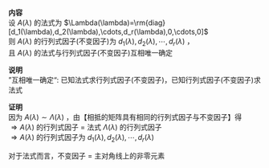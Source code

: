 **内容**  
设 $A(\lambda)$ 的法式为 $\Lambda(\lambda)=\rm{diag}[d_1(\lambda),d_2(\lambda),\cdots,d_r(\lambda),0,\cdots,0]$  
则 $A(\lambda)$ 的行列式因子(不变因子)为 $d_1(\lambda),d_2(\lambda),\cdots,d_r(\lambda)$ ，  
且 $A(\lambda)$ 的法式与行列式因子(不变因子)互相唯一确定  
  
**说明**  
”互相唯一确定“: 已知法式求行列式因子(不变因子)，已知行列式因子(不变因子)求法式  
  
**证明**  
因为 $A(\lambda)\sim\Lambda(\lambda)$ ，由【相抵的矩阵具有相同的行列式因子与不变因子】得  
$\Rightarrow A(\lambda)$ 的行列式因子 $=$ 法式 $\Lambda(\lambda)$ 的行列式因子  
$\Rightarrow A(\lambda)$ 的行列式因子为 $d_1(\lambda),d_2(\lambda),\cdots,d_r(\lambda)$  
  
对于法式而言，不变因子 $=$ 主对角线上的非零元素  
